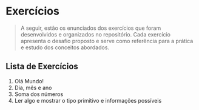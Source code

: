 # Exercícios

> A seguir, estão os enunciados dos exercícios que foram desenvolvidos e organizados no repositório. Cada exercício apresenta o desafio proposto e serve como referência para a prática e estudo dos conceitos abordados.

## Lista de Exercícios

1. Olá Mundo!
2. Dia, mês e ano 
3. Soma dos números 
4. Ler algo e mostrar o tipo primitivo e informações possíveis